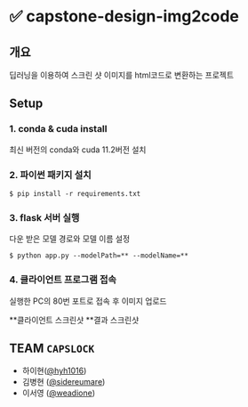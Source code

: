 # ✅ capstone-design-img2code

## 개요

딥러닝을 이용하여 스크린 샷 이미지를 html코드로 변환하는 프로젝트

## Setup

### 1. conda & cuda install

최신 버전의 conda와 cuda 11.2버전 설치

### 2. 파이썬 패키지 설치

~~~
$ pip install -r requirements.txt
~~~

### 3. flask 서버 실행

다운 받은 모델 경로와 모델 이름 설정

~~~
$ python app.py --modelPath=** --modelName=**
~~~

### 4. 클라이언트 프로그램 접속

실행한 PC의 80번 포트로 접속 후 이미지 업로드

**클라이언트 스크린샷
**결과 스크린샷





## TEAM `CAPSLOCK`

- 하이현([@hyh1016](https://github.com/hyh1016))
- 김병현 ([@sidereumare](https://github.com/sidereumare))
- 이서영 ([@weadione](https://github.com/weadione))
